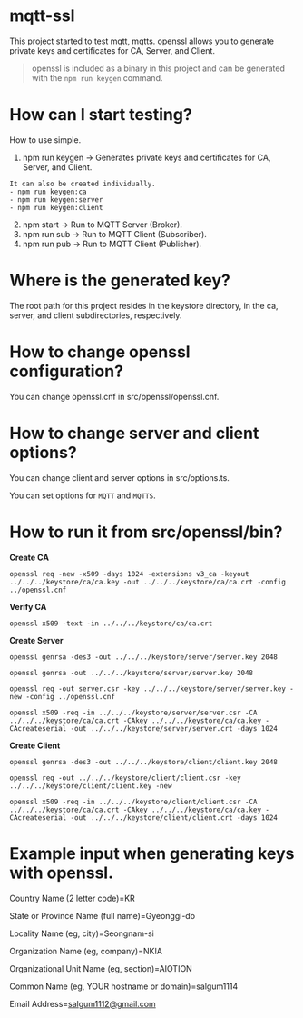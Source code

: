 # mqtt-ssl

This project started to test mqtt, mqtts.
openssl allows you to generate private keys and certificates for CA, Server, and Client.
> openssl is included as a binary in this project and can be generated with the `npm run keygen` command.

# How can I start testing?

How to use simple.

1. npm run keygen -> Generates private keys and certificates for CA, Server, and Client.
```
It can also be created individually.
- npm run keygen:ca
- npm run keygen:server
- npm run keygen:client
```
2. npm start -> Run to MQTT Server (Broker).
3. npm run sub -> Run to MQTT Client (Subscriber).
4. npm run pub -> Run to MQTT Client (Publisher).

# Where is the generated key?

The root path for this project resides in the keystore directory, in the ca, server, and client subdirectories, respectively.

# How to change openssl configuration?

You can change openssl.cnf in src/openssl/openssl.cnf.

# How to change server and client options?

You can change client and server options in src/options.ts.

You can set options for `MQTT` and `MQTTS`.

# How to run it from src/openssl/bin?

**Create CA**
```
openssl req -new -x509 -days 1024 -extensions v3_ca -keyout ../../../keystore/ca/ca.key -out ../../../keystore/ca/ca.crt -config ../openssl.cnf
```

**Verify CA**
```
openssl x509 -text -in ../../../keystore/ca/ca.crt
```

**Create Server**
```
openssl genrsa -des3 -out ../../../keystore/server/server.key 2048

openssl genrsa -out ../../../keystore/server/server.key 2048

openssl req -out server.csr -key ../../../keystore/server/server.key -new -config ../openssl.cnf

openssl x509 -req -in ../../../keystore/server/server.csr -CA ../../../keystore/ca/ca.crt -CAkey ../../../keystore/ca/ca.key -CAcreateserial -out ../../../keystore/server/server.crt -days 1024
```

**Create Client**
```
openssl genrsa -des3 -out ../../../keystore/client/client.key 2048

openssl req -out ../../../keystore/client/client.csr -key ../../../keystore/client/client.key -new

openssl x509 -req -in ../../../keystore/client/client.csr -CA ../../../keystore/ca/ca.crt -CAkey ../../../keystore/ca/ca.key -CAcreateserial -out ../../../keystore/client/client.crt -days 1024
```

# Example input when generating keys with openssl.

Country Name (2 letter code)=KR

State or Province Name (full name)=Gyeonggi-do

Locality Name (eg, city)=Seongnam-si

Organization Name (eg, company)=NKIA

Organizational Unit Name (eg, section)=AIOTION

Common Name (eg, YOUR hostname or domain)=salgum1114

Email Address=salgum1112@gmail.com